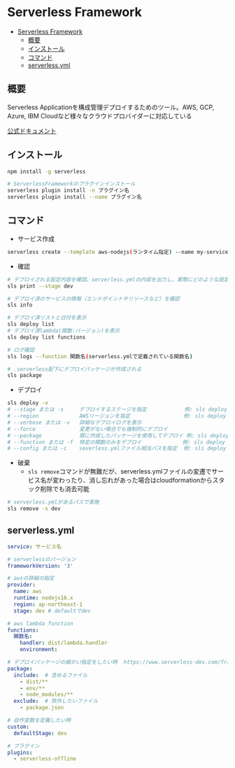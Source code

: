 # Serverless Framework

- [Serverless Framework](#serverless-framework)
  - [概要](#概要)
  - [インストール](#インストール)
  - [コマンド](#コマンド)
  - [serverless.yml](#serverlessyml)

## 概要

Serverless Applicationを構成管理デプロイするためのツール。AWS, GCP, Azure, IBM Cloudなど様々なクラウドプロバイダーに対応している

[公式ドキュメント](https://www.serverless-dev.com/framework/docs)

## インストール

```sh
npm install -g serverless

# ServerlessFrameworkのプラグインインストール
serverless plugin install -n プラグイン名
serverless plugin install --name プラグイン名
```

## コマンド

- サービス作成

```sh
serverless create --template aws-nodejs(ランタイム指定) --name my-service(サービス名) --path my-service(パス)
```

- 確認

```sh
# デプロイされる設定内容を確認。serverless.ymlの内容を出力し、実際にどのような設定が適用されるかを確認できる
sls print --stage dev

# デプロイ済のサービスの情報（エンドポイントやリソースなど）を確認
sls info

# デプロイ済リストと日付を表示
sls deploy list
# デプロイ済lambda(関数:バージョン)を表示
sls deploy list functions

# ログ確認
sls logs --function 関数名(serverless.ymlで定義されている関数名)

# .serverless配下にデプロイパッケージが作成される
sls package
```

- デプロイ

```sh
sls deploy -v
# --stage または -s     デプロイするステージを指定            例: sls deploy --stage dev
# --region             AWSリージョンを指定                 例: sls deploy --region us-east-1
# --verbose または -v   詳細なデプロイログを表示
# --force              変更がない場合でも強制的にデプロイ
# --package            既に作成したパッケージを使用してデプロイ 例: sls deploy --package ./path/to/package
# --function または -f  特定の関数のみをデプロイ             例: sls deploy --function myFunction
# --config または -c    severless.ymlファイル相当パスを指定  例: sls deploy -c serverless.stg.yml
```

- 破棄
  - `sls remove`コマンドが無難だが、serverless.ymlファイルの変遷でサービス名が変わったり、消し忘れがあった場合はcloudformationからスタック削除でも消去可能

```sh
# serverless.ymlがあるパスで実施
sls remove -s dev
```

## serverless.yml

```yml
service: サービス名

# serverlessのバージョン
frameworkVersion: '3'

# awsの詳細の指定
provider:
  name: aws
  runtime: nodejs16.x
  region: ap-northeast-1
  stage: dev # defaultでdev

# aws lambda function
functions:
  関数名:
    handler: dist/lambda.handler
    environment:

# デプロイパッケージの細かい指定をしたい時  https://www.serverless-dev.com/framework/docs/providers/aws/guide/packaging
package:
  include:  # 含めるファイル
    - dist/**
    - env/**
    - node_modules/**
  exclude:  # 除外したいファイル
    - package.json

# 自作変数を定義したい時
custom:
  defaultStage: dev

# プラグイン
plugins:
  - serverless-offline
```
